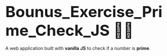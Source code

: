 # <span style="font-size:3rem;">**Bounus_Exercise_Prime_Check_JS 💯💯** </span>

A web application built with **vanilla JS** to check if a number is **prime**.
